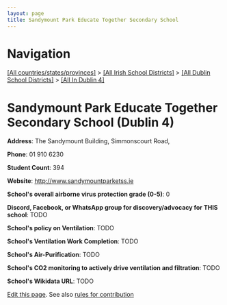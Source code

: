 ```yaml
---
layout: page
title: Sandymount Park Educate Together Secondary School
---
```

# Navigation

[[All countries/states/provinces]](../../../..) > [[All Irish School Districts]](../../..) > [[All Dublin School Districts]](../..) > [[All In Dublin 4]](..)

# Sandymount Park Educate Together Secondary School (Dublin 4)

**Address**: The Sandymount Building, Simmonscourt Road,

**Phone**: 01 910 6230

**Student Count**: 394

**Website**: <http://www.sandymountparketss.ie>

**School's overall airborne virus protection grade (0-5)**: 0

**Discord, Facebook, or WhatsApp group for discovery/advocacy for THIS school**: TODO

**School's policy on Ventilation**: TODO

**School's Ventilation Work Completion**: TODO

**School's Air-Purification**: TODO

**School's CO2 monitoring to actively drive ventilation and filtration**: TODO

**School's Wikidata URL**: TODO


[Edit this page](https://github.com/ventilate-schools/Ireland/edit/main/./Dublin_4/Sandymount_Park_Educate_Together_Secondary_School.md). See also [rules for contribution](../../../contribution-rules/)